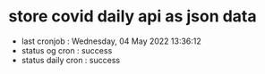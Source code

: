 # store covid daily api as json data

- last cronjob : Wednesday, 04 May 2022 13:36:12
- status og cron : success
- status daily cron : success
      
      